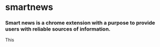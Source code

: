 # smartnews
### Smart news is a chrome extension with a purpose to provide users with reliable sources of information. 

This 
